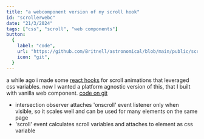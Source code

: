 ```yaml
---
title: "a webcomponent version of my scroll hook"
id: "scrollerwebc"
date: "21/3/2024"
tags: ["css", "scroll", "web components"]
button:
  {
    label: "code",
    url: "https://github.com/Britnell/astronomical/blob/main/public/scroller.js",
    icon: "git",
  }
---
```


a while ago i made some [react hooks](https://css-var-animate.netlify.app/) for scroll animations that leveraged css variables. now I wanted a platform agnostic version of this, that I built with vanilla web component.
[code on git](https://github.com/Britnell/astronomical/blob/main/src/pages/scroller/index.astro)

- intersection observer attaches 'onscroll' event listener only when visible, so it scales well and can be used for many elements on the same page
- 'scroll' event calculates scroll variables and attaches to element as css variable
